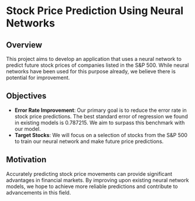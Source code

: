 # Stock Price Prediction Using Neural Networks

## Overview

This project aims to develop an application that uses a neural network to predict future stock prices of companies listed in the S&P 500. While neural networks have been used for this purpose already, we believe there is potential for improvement.

## Objectives

- **Error Rate Improvement**: Our primary goal is to reduce the error rate in stock price predictions. The best standard error of regression we found in existing models is 0.787215. We aim to surpass this benchmark with our model.
- **Target Stocks**: We will focus on a selection of stocks from the S&P 500 to train our neural network and make future price predictions.

## Motivation

Accurately predicting stock price movements can provide significant advantages in financial markets. By improving upon existing neural network models, we hope to achieve more reliable predictions and contribute to advancements in this field.